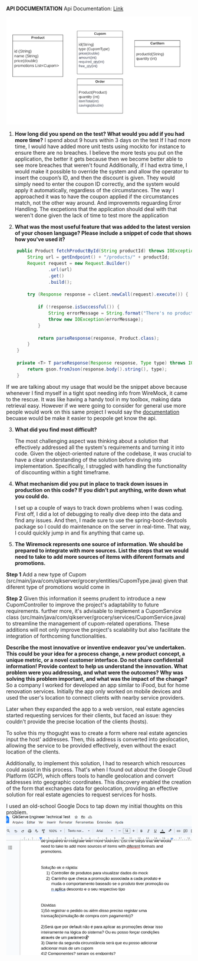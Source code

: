**API DOCUMENTATION**
Api Documentation: [Link](https://immense-thicket-69297-ae6d8599f1bc.herokuapp.com/api-docs/)

![Image Description](imgs/diagram.png)

1. **How long did you spend on the test? What would you add if you had more time?**
   I spend about 9 hours within 3 days on the test
   If I had more time, I would have added more unit tests using mockito for instance to ensure there are no breaches. I believe the more tests you put on the application, the better it gets because then we become better able to see more breaches that weren't found
   Additionally, if I had extra time, I would make it possible to override the system and allow the operator to insert the coupon’s ID, and then the discount is given. They would simply need to enter the coupon ID correctly, and the system would apply it automatically, regardless of the circumstances. The way I approached it was to have the coupon applied if the circumstances match, not the other way around.
   And improvemnts reguarding Error Handling. The excpetions that the application should deal with that weren't done given the lack of time to test more the application

2. **What was the most useful feature that was added to the latest version of your chosen language? Please include a snippet of code that shows how you've used it?**

```java
    public Product fetchProductById(String productId) throws IOException {
        String url = getEndpoint() + "/products/" + productId;
        Request request = new Request.Builder()
                .url(url)
                .get()
                .build();

        try (Response response = client.newCall(request).execute()) {

            if (!response.isSuccessful()) {
                String errorMessage = String.format("There's no product with ID %s: %s", productId, response);
                throw new IOException(errorMessage);
            }

            return parseResponse(response, Product.class);
        }
    }

    private <T> T parseResponse(Response response, Type type) throws IOException {
        return gson.fromJson(response.body().string(), type);
    }
```

If we are talking about my usage that would be the snippet above because whenever I find myself in a tight spot needing info from WireMock, it came to the rescue. It was like having a handy tool in my toolbox, making data retrieval easy.
However if we were going to consider for general use more people would work on this same project I would say the [documentation](https://immense-thicket-69297-ae6d8599f1bc.herokuapp.com/api-docs/) becuase would be make it easier to peopole get know the api.

3. **What did you find most difficult?**

   The most challenging aspect was thinking about a solution that effectively addressed all the system's requirements and turning it into code. Given the object-oriented nature of the codebase, it was crucial to have a clear understanding of the solution before diving into implementation. Specifically, I struggled with handling the functionality of discounting within a tight timeframe.

4. **What mechanism did you put in place to track down issues in production on this code? If you didn’t put anything, write down what you could do.**

   I set up a couple of ways to track down problems when I was coding. First off, I did a lot of debugging to really dive deep into the data and find any issues. And then, I made sure to use the spring-boot-devtools package so I could do maintenance on the server in real-time. That way, I could quickly jump in and fix anything that came up.

5. **The Wiremock represents one source of information. We should be prepared to integrate with more sources. List the steps that we would need to take to add more sources of items with diferent formats and promotions.**

**Step 1**
Add a new type of Cupom (src/main/java/com/qikserver/grocery/entities/CupomType.java)
given that diferent type of promotions would come in

**Step 2**
Given this information it seems prudent to introduce a new CupomController to improve the project's adaptability to future requirements. further more, it's advisable to implement a CupomService class (src/main/java/com/qikserver/grocery/services/CupomService.java) to streamline the management of cupom-related operations. These additions will not only improve the project's scalability but also facilitate the integration of forthcoming functionalities.

**Describe the most innovative or inventive endeavor you've undertaken. This could be your idea for a process change, a new product concept, a unique metric, or a novel customer interface. Do not share confidentail information! Provide context to help us understand the innovation. What problem were you addressing, and what were the outcomes? Why was solving this problem important, and what was the impact of the change?**
So a company I worked for developed an app similar to iFood, but for home renovation services. Initially the app only worked on mobile devices and used the user's location to connect clients with nearby service providers.

Later when they expanded the app to a web version, real estate agencies started requesting services for their clients, but faced an issue: they couldn't provide the precise location of the clients (hosts).

To solve this my thogught was to create a form where real estate agencies input the host' addresses. Then, this address is converted into geolocation, allowing the service to be provided effectively, even without the exact location of the clients.

Additionally, to implement this solution, I had to research which resources could assist in this process. That's when I found out about the Google Cloud Platform (GCP), which offers tools to handle geolocation and convert addresses into geographic coordinates. This discovery enabled the creation of the form that exchanges data for geolocation, providing an effective solution for real estate agencies to request services for hosts.

I used an old-school Google Docs to tap down my initial thoughts on this problem.
![Image Description](imgs/screenshot.png)
